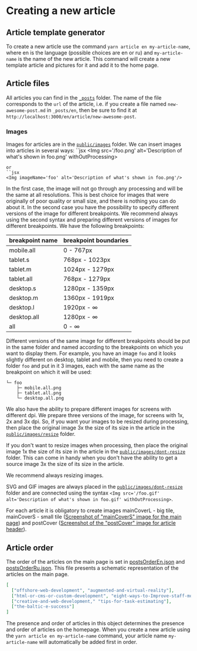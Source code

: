# Creating a new article

## Article template generator
To create a new article use the command `yarn article en my-article-name`,
where en is the language (possible choices are en or ru) and `my-article-name` is the name of the new article.
This command will create a new template article and pictures for it and add it to the home page.

## Article files
All articles you can find in the [`_posts`](../_posts) folder.
The name of the file corresponds to the `url` of the article, i.e. if you create a file named `new-awesome-post.md` in `_posts/en`,
then be sure to find it at `http://localhost:3000/en/article/new-awesome-post`.

### Images
Images for articles are in the [`public/images`](../public/images/) folder. We can insert images into articles in several ways:
``jsx
<Img src='/foo.png' alt='Description of what's shown in foo.png' withOutProcessing>
```
or
``jsx
<Img imageName='foo' alt='Description of what's shown in foo.png'/>
```
In the first case, the image will not go through any processing and will be the same at all resolutions. This is best choice for images that were originally of poor quality or small size, and there is nothing you can do about it. 
In the second case you have the possibility to specify different versions of the image for different breakpoints. We recommend always using the second syntax and preparing different versions of images for different breakpoints. We have the following breakpoints: 

| breakpoint name | breakpoint boundaries |
| --------------- | --------------------- |
| mobile.all      | 0 - 767px             |
| tablet.s        | 768px - 1023px        |
| tablet.m        | 1024px - 1279px       |
| tablet.all      | 768px - 1279px        |
| desktop.s       | 1280px - 1359px       |
| desktop.m       | 1360px - 1919px       |
| desktop.l       | 1920px - ∞            |
| desktop.all     | 1280px - ∞            |
| all             | 0 - ∞                 |

Different versions of the same image for different breakpoints should be put in the same folder and named according to the breakpoints on which you want to display them. For example, you have an image `foo` and it looks slightly different on desktop, tablet and mobile, then you need to create a folder `foo` and put in it 3 images, each with the same name as the breakpoint on which it will be used:
```
└─ foo
    ├─ mobile.all.png
    ├─ tablet.all.png
    └─ desktop.all.png
```

We also have the ability to prepare different images for screens with different dpi. We prepare three versions of the image, for screens with 1x, 2x and 3x dpi. So, if you want your images to be resized during processing, then place the original image 3x the size of its size in the article in the [`public/images/resize`](../public/images/resize) folder.

If you don't want to resize images when processing, then place the original image 1x the size of its size in the article in the [`public/images/dont-resize`](../public/images/dont-resize) folder. This can come in handy when you don't have the ability to get a source image 3x the size of its size in the article.

We recommend always resizing images. 

SVG and GIF images are always placed in the [`public/images/dont-resize`](../public/images/dont-resize) folder and are connected using the syntax `<Img src='/foo.gif' alt='Description of what's shown in foo.gif' withOutProcessing>`.

For each article it is obligatory to create images
mainCoverL - big tile, mainCoverS - small tile ([Screenshot of "mainCoverS" image for the main page](http://s.csssr.ru/U31J879TR/20200527101534.jpg)) and
postCover ([Screenshot of the "postCover" image for article header](http://s.csssr.ru/U31J879TR/20200527101626.jpg)).

## Article order
The order of the articles on the main page is set in [postsOrderEn.json](../postsOrderEn.json) and [postsOrderRu.json](../postsOrderRu.json). This file presents a schematic representation of the articles on the main page.
```json
[
  ["offshore-web-development", "augmented-and-virtual-reality"],
  ["html-or-cms-or-custom-development", "eight-ways-to-Improve-staff-motivation"],
  ["creative-and-web-development," "tips-for-task-estimating"],
  ["the-baltic-e-success"]
]
```
The presence and order of articles in this object determines the presence and order of articles on the homepage. When you create a new article using the `yarn article en my-article-name` command, your article name `my-article-name` will automatically be added first in order.